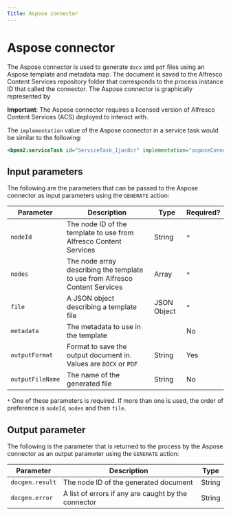```yaml
---
Title: Aspose connector
---
```


# Aspose connector
The Aspose connector is used to generate `docx` and `pdf` files using an Aspose template and metadata map. The document is saved to the Alfresco Content Services repository folder that corresponds to the process instance ID that called the connector. The Aspose connector is graphically represented by 

**Important**: The Aspose connector requires a licensed version of Alfresco Content Services (ACS) deployed to interact with.

The `implementation` value of the Aspose connector in a service task would be similar to the following:

```xml
<bpmn2:serviceTask id="ServiceTask_1jas8cr" implementation="asposeConnector.GENERATE" />
```

## Input parameters 
The following are the parameters that can be passed to the Aspose connector as input parameters using the `GENERATE` action:

| Parameter | Description | Type | Required? |
| --------  | ----------- | ---- | --------- |
| `nodeId` | The node ID of the template to use from Alfresco Content Services | String | `*` |
| `nodes` | The node array describing the template to use from Alfresco Content Services | Array | `*` |
| `file` | A JSON object describing a template file | JSON Object | `*` |
| `metadata` | The metadata to use in the template | | No |
| `outputFormat` | Format to save the output document in. Values are `DOCX` or `PDF` | String | Yes |
| `outputFileName` | The name of the generated file | String | No |

`*` One of these parameters is required. If more than one is used, the order of preference is `nodeId`, `nodes` and then `file`.  

## Output parameter
The following is the parameter that is returned to the process by the Aspose connector as an output parameter using the `GENERATE` action:

| Parameter | Description | Type |
| --------  | ----------- | ---- |
| `docgen.result` | The node ID of the generated document | String | 
| `docgen.error` | A list of errors if any are caught by the connector | String |